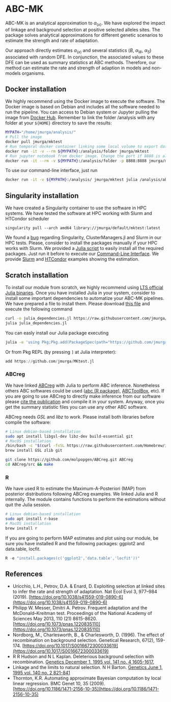 # ABC-MK

ABC-MK is an analytical approximation to $\alpha_{(x)}$. We have explored the impact of linkage and background selection at positive selected alleles sites. The package solves analytical approximations for different genetic scenarios to estimate the strength and rate of adaptation.

Our approach directly estimates $\alpha_{(x)}$ and several statistics ($B$, $\alpha_W$, $\alpha_S$) associated with random DFE. In conjunction, the associated values to these DFE can be used as summary statistics at ABC methods. Therefore, our method can estimate the rate and strength of adaption in models and non-models organisms.

## Docker installation
We highly recommend using the Docker image to execute the software. The Docker image is based on Debian and includes all the software needed to run the pipeline. You can access to Debian system or Jupyter pulling the image from [Docker Hub](https://hub.docker.com/r/jmurga/mktest). Remember to link the folder /analysis with any folder at your ```${HOME}``` directory to save the results:


```bash
MYPATH="/home/jmurga/analysis/"
# Pull the image
docker pull jmurga/mktest
# Run temporal docker container linking some local volume to export data. Consider to create a container.
docker run -it -v --rm ${MYPATH}:/analysis/folder jmurga/mktest
# Run jupyter notebook from docker image. Change the port if 8888 is already used
docker run -it --rm -v ${MYPATH}:/analysis/folder -p 8888:8888 jmurga/mktest /bin/bash -c "jupyter-lab --ip='*' --port=8888 --no-browser --allow-root"
```

To use our command-line interface, just run

```bash
docker run -it -v ${MYPATH}:/analysis/ jmurga/mktest julia /analysis/abcmk_cli.jl
```

## Singularity installation
We have created a Singularity container to use the software in HPC systems. We have tested the software at HPC working with Slurm and HTCondor scheduler

```singularity
singularity pull --arch amd64 library://jmurga/default/mktest:latest
```

We found a [bug](https://github.com/JuliaParallel/ClusterManagers.jl/issues/164) regarding Singularity, ClusterManagers.jl and Slurm in our HPC tests. Please, consider to install the packages manually if your HPC works with Slurm. We provided a [Julia script](https://github.com/jmurga/MKtest.jl/blob/master/scripts/julia_dependencies.jl) to easily install all the required packages. Just run it before to execute our [Command-Line Interface](cli.jl). We provide [Slurm](https://github.com/jmurga/MKtest.jl/blob/master/scripts/abcmkSlurm.sh) and [HTCondor](https://github.com/jmurga/MKtest.jl/blob/master/scripts/abcmkHtcondor.sub) examples showing the  estimation.

## Scratch installation
To install our module from scratch, we highly recommend using [LTS official Julia binaries](https://julialang.org/downloads/). Once you have installed Julia in your system, consider to install some important dependencies to automatize your ABC-MK pipelines. We have prepared a file to install them. Please download [this file](https://raw.githubusercontent.com/jmurga/MKtest.jl/master/scripts/julia_dependencies.jl) and execute the following command

```bash
curl -o julia_dependencies.jl https://raw.githubusercontent.com/jmurga/MKtest.jl/master/scripts/julia_dependencies.jl
julia julia_dependencies.jl
```

You can easly install our Julia package executing

```bash
julia -e 'using Pkg;Pkg.add(PackageSpec(path="https://github.com/jmurga/MKtest.jl"))'
```

Or from Pkg REPL (by pressing `]` at Julia interpreter):

```julia
add https://github.com/jmurga/MKtest.jl
```

### ABCreg
We have linked [ABCreg](https://github.com/molpopgen/ABCreg) with Julia to perform ABC inference. Nonetheless others ABC softwares could be used ([abc (R package)](https://doi.org/10.1111/j.2041-210X.2011.00179.x), [ABCToolBox](https://doi.org/10.1186/1471-2105-11-116), etc). If you are going to use ABCreg to directly make inference from our software please [cite the publication](https://doi.org/10.1186/1471-2156-10-35) and compile it in your system. Anyway, once you get the summary statistic files you can use any other ABC software.

ABCreg needs *GSL* and *libz* to work. Please install both libraries before compile the software:


```bash
# Linux debian-based installation
sudo apt install libgsl-dev libz-dev build-essential git
# MacOS installation
/bin/bash -c "$(curl -fsSL https://raw.githubusercontent.com/Homebrew/install/HEAD/install.sh)"
brew install GSL zlib git
```

```bash
git clone https://github.com/molpopgen/ABCreg.git ABCreg
cd ABCreg/src && make
```

### R
We have used R to estimate the Maximum-A-Posteriori (MAP) from posterior distributions following ABCreg examples. We linked Julia and R internally. The module contains functions to perform the estimations without quit the Julia session.

```bash
# Linux debian-based installation
sudo apt install r-base
# MacOS installation
brew install r
```

If you are going to perform MAP estimates and plot using our module, be sure you have installed R and the following packages: ggplot2 and data.table, locfit. 

```R
R -e "install.packages(c('ggplot2','data.table','locfit'))"
```

## References
- Uricchio, L.H., Petrov, D.A. & Enard, D. Exploiting selection at linked sites to infer the rate and strength of adaptation. Nat Ecol Evol 3, 977–984 (2019). [https://doi.org/10.1038/s41559-019-0890-6](https://doi.org/10.1038/s41559-019-0890-6)
- Philipp W. Messer, Dmitri A. Petrov. Frequent adaptation and the McDonald–Kreitman test. Proceedings of the National Academy of Sciences May 2013, 110 (21) 8615-8620. [https://doi.org/10.1073/pnas.1220835110](https://doi.org/10.1073/pnas.1220835110)
- Nordborg, M., Charlesworth, B., & Charlesworth, D. (1996). The effect of recombination on background selection. Genetical Research, 67(2), 159-174. [https://doi.org/10.1017/S0016672300033619](https://doi.org/10.1017/S0016672300033619)
- R R Hudson and N L Kaplan. Deleterious background selection with recombination. [Genetics December 1, 1995 vol. 141 no. 4 1605-1617.](https://www.genetics.org/content/141/4/1605)
- Linkage and the limits to natural selection. N H Barton. [Genetics June 1, 1995 vol. 140 no. 2 821-841](https://www.genetics.org/content/140/2/821)
- Thornton, K.R. Automating approximate Bayesian computation by local linear regression. BMC Genet 10, 35 (2009). [https://doi.org/10.1186/1471-2156-10-35](https://doi.org/10.1186/1471-2156-10-35)
